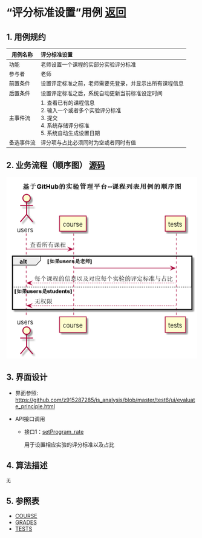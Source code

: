 ﻿﻿<!-- markdownlint-disable MD033-->
<!-- 禁止MD033类型的警告 https://www.npmjs.com/package/markdownlint -->

# “评分标准设置”用例 [返回](../README.md)
## 1. 用例规约

|用例名称|评分标准设置|
|-------|:-------------|
|功能|老师设置一个课程的实部分实验评分标准|
|参与者|老师|
|前置条件|设置评定标准之前，老师需要先登录，并显示出所有课程信息|
|后置条件| 设置评定标准之后，系统自动更新当前标准设定时间|
|主事件流| 1. 查看已有的课程信息 <br/> 2. 输入一个或者多个实验评分标准  <br/> 3. 提交  <br/> 4. 系统存储评分标准<br/> 5. 系统自动生成设置日期|
|备选事件流|评分项与占比必须同时为空或者同时有值 <br/>|


## 2. 业务流程（顺序图） [源码](../src/sequenceEvaluate_principle.puml)
![sequence1](../sequenceEvaluate_principle.png) 

    
## 3. 界面设计
- 界面参照: https://github.com/z915287285/is_analysis/blob/master/test6/ui/evaluate_principle.html

- API接口调用

    - 接口1：[setProgram_rate](../接口/setProgram_rate.md)
        
        用于设置相应实验的评分标准以及占比
        
    
## 4. 算法描述
    无
    
## 5. 参照表

- [COURSE](../Database.md/#COURSE)
- [GRADES](../Database.md/#GRADES)
- [TESTS](../Database.md/#TESTS)

